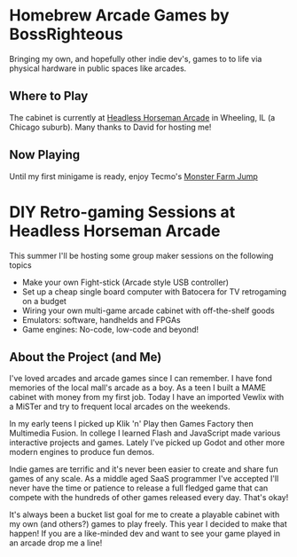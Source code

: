 # Homebrew Arcade Games by BossRighteous

Bringing my own, and hopefully other indie dev's, games to to life via physical hardware in public spaces like arcades.

## Where to Play

The cabinet is currently at [Headless Horseman Arcade](https://headlesshorsemanarcade.com/) in Wheeling, IL (a Chicago suburb). Many thanks to David for hosting me!

## Now Playing

Until my first minigame is ready, enjoy Tecmo's [Monster Farm Jump](https://www.arcade-museum.com/Videogame/monster-farm-jump)

# DIY Retro-gaming Sessions at Headless Horseman Arcade

This summer I'll be hosting some group maker sessions on the following topics
- Make your own Fight-stick (Arcade style USB controller)
- Set up a cheap single board computer with Batocera for TV retrogaming on a budget
- Wiring your own multi-game arcade cabinet with off-the-shelf goods
- Emulators: software, handhelds and FPGAs
- Game engines: No-code, low-code and beyond!

## About the Project (and Me)

I've loved arcades and arcade games since I can remember. I have fond memories of the local mall's arcade as a boy. As a teen I built a MAME cabinet with money from my first job. Today I have an imported Vewlix with a MiSTer and try to frequent local arcades on the weekends.

In my early teens I picked up Klik 'n' Play then Games Factory then Multimedia Fusion. In college I learned Flash and JavaScript made various interactive projects and games. Lately I've picked up Godot and other more modern engines to produce fun demos.

Indie games are terrific and it's never been easier to create and share fun games of any scale. As a middle aged SaaS programmer I've accepted I'll never have the time or patience to release a full fledged game that can compete with the hundreds of other games released every day. That's okay!

It's always been a bucket list goal for me to create a playable cabinet with my own (and others?) games to play freely. This year I decided to make that happen! If you are a like-minded dev and want to see your game played in an arcade drop me a line!